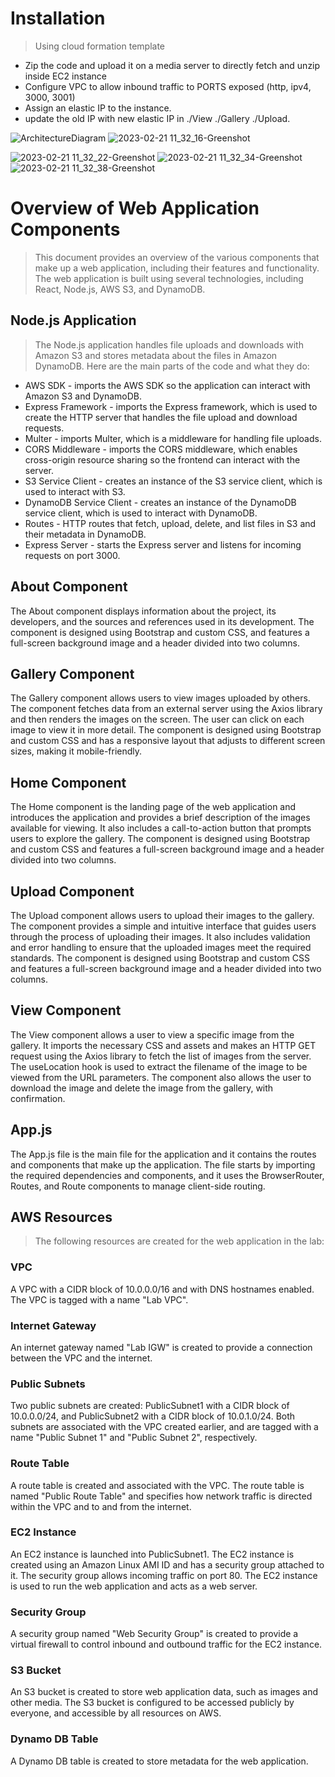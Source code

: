 # Installation
>Using cloud formation template

- Zip the code and upload it on a media server to directly fetch and unzip inside EC2 instance
- Configure VPC to allow inbound traffic to PORTS exposed (http, ipv4, 3000, 3001)
- Assign an elastic IP to the instance.
- update the old IP with new elastic IP in ./View ./Gallery ./Upload.



![ArchitectureDiagram](https://user-images.githubusercontent.com/82505131/220505325-3d4017dd-f110-405f-b3e1-5402ff9f2bf7.png)
![2023-02-21 11_32_16-Greenshot](https://user-images.githubusercontent.com/82505131/220505449-e324efb6-872d-464e-968b-be11daf84045.png)

![2023-02-21 11_32_22-Greenshot](https://user-images.githubusercontent.com/82505131/220505466-85b4b90d-f13f-47a3-a8b1-12d13b846164.png)
![2023-02-21 11_32_34-Greenshot](https://user-images.githubusercontent.com/82505131/220505477-09ec7fd3-49e9-4100-9f62-aaad342166a4.png)
![2023-02-21 11_32_38-Greenshot](https://user-images.githubusercontent.com/82505131/220505483-78243a9f-8c9e-478e-84ce-7a4c712990bc.png)

# Overview of Web Application Components
>This document provides an overview of the various components that make up a web application, including their features and functionality. The web application is built using several technologies, including React, Node.js, AWS S3, and DynamoDB.
## Node.js Application
>The Node.js application handles file uploads and downloads with Amazon S3 and stores metadata about the files in Amazon DynamoDB. Here are the main parts of the code and what they do:

- AWS SDK - imports the AWS SDK so the application can interact with Amazon S3 and DynamoDB.
- Express Framework - imports the Express framework, which is used to create the HTTP server that handles the file upload and download requests.
- Multer - imports Multer, which is a middleware for handling file uploads.
- CORS Middleware - imports the CORS middleware, which enables cross-origin resource sharing so the frontend can interact with the server.
- S3 Service Client - creates an instance of the S3 service client, which is used to interact with S3.
- DynamoDB Service Client - creates an instance of the DynamoDB service client, which is used to interact with DynamoDB.
- Routes - HTTP routes that fetch, upload, delete, and list files in S3 and their metadata in DynamoDB.
- Express Server - starts the Express server and listens for incoming requests on port 3000.

## About Component
The About component displays information about the project, its developers, and the sources and references used in its development. The component is designed using Bootstrap and custom CSS, and features a full-screen background image and a header divided into two columns.

## Gallery Component

The Gallery component allows users to view images uploaded by others. The component fetches data from an external server using the Axios library and then renders the images on the screen. The user can click on each image to view it in more detail. The component is designed using Bootstrap and custom CSS and has a responsive layout that adjusts to different screen sizes, making it mobile-friendly.



## Home Component

The Home component is the landing page of the web application and introduces the application and provides a brief description of the images available for viewing. It also includes a call-to-action button that prompts users to explore the gallery. The component is designed using Bootstrap and custom CSS and features a full-screen background image and a header divided into two columns.

## Upload Component

The Upload component allows users to upload their images to the gallery. The component provides a simple and intuitive interface that guides users through the process of uploading their images. It also includes validation and error handling to ensure that the uploaded images meet the required standards. The component is designed using Bootstrap and custom CSS and features a full-screen background image and a header divided into two columns.

## View Component

The View component allows a user to view a specific image from the gallery. It imports the necessary CSS and assets and makes an HTTP GET request using the Axios library to fetch the list of images from the server. The useLocation hook is used to extract the filename of the image to be viewed from the URL parameters. The component also allows the user to download the image and delete the image from the gallery, with confirmation.

## App.js

The App.js file is the main file for the application and it contains the routes and components that make up the application. The file starts by importing the required dependencies and components, and it uses the BrowserRouter, Routes, and Route components to manage client-side routing.

## AWS Resources
>The following resources are created for the web application in the lab:

### VPC
A VPC with a CIDR block of 10.0.0.0/16 and with DNS hostnames enabled. The VPC is tagged with a name "Lab VPC".
### Internet Gateway

An internet gateway named "Lab IGW" is created to provide a connection between the VPC and the internet.
### Public Subnets
Two public subnets are created: PublicSubnet1 with a CIDR block of 10.0.0.0/24, and PublicSubnet2 with a CIDR block of 10.0.1.0/24. Both subnets are associated with the VPC created earlier, and are tagged with a name "Public Subnet 1" and "Public Subnet 2", respectively.
### Route Table
A route table is created and associated with the VPC. The route table is named "Public Route Table" and specifies how network traffic is directed within the VPC and to and from the internet.
### EC2 Instance
An EC2 instance is launched into PublicSubnet1. The EC2 instance is created using an Amazon Linux AMI ID and has a security group attached to it. The security group allows incoming traffic on port 80. The EC2 instance is used to run the web application and acts as a web server.
### Security Group
A security group named "Web Security Group" is created to provide a virtual firewall to control inbound and outbound traffic for the EC2 instance.
### S3 Bucket
An S3 bucket is created to store web application data, such as images and other media. The S3 bucket is configured to be accessed publicly by everyone, and accessible by all resources on AWS.
### Dynamo DB Table
A Dynamo DB table is created to store metadata for the web application.

